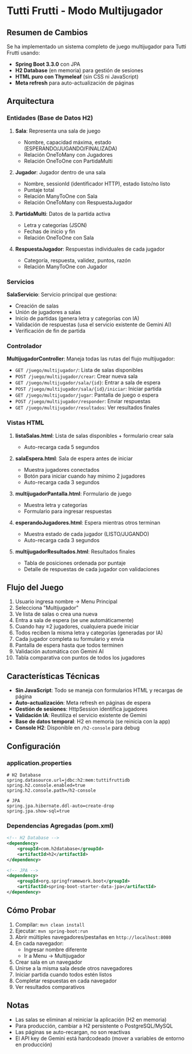 # Tutti Frutti - Modo Multijugador

## Resumen de Cambios

Se ha implementado un sistema completo de juego multijugador para Tutti Frutti usando:

- **Spring Boot 3.3.0** con JPA
- **H2 Database** (en memoria) para gestión de sesiones
- **HTML puro con Thymeleaf** (sin CSS ni JavaScript)
- **Meta refresh** para auto-actualización de páginas

## Arquitectura

### Entidades (Base de Datos H2)

1. **Sala**: Representa una sala de juego
   - Nombre, capacidad máxima, estado (ESPERANDO/JUGANDO/FINALIZADA)
   - Relación OneToMany con Jugadores
   - Relación OneToOne con PartidaMulti

2. **Jugador**: Jugador dentro de una sala
   - Nombre, sessionId (identificador HTTP), estado listo/no listo
   - Puntaje total
   - Relación ManyToOne con Sala
   - Relación OneToMany con RespuestaJugador

3. **PartidaMulti**: Datos de la partida activa
   - Letra y categorías (JSON)
   - Fechas de inicio y fin
   - Relación OneToOne con Sala

4. **RespuestaJugador**: Respuestas individuales de cada jugador
   - Categoría, respuesta, validez, puntos, razón
   - Relación ManyToOne con Jugador

### Servicios

**SalaServicio**: Servicio principal que gestiona:
- Creación de salas
- Unión de jugadores a salas
- Inicio de partidas (genera letra y categorías con IA)
- Validación de respuestas (usa el servicio existente de Gemini AI)
- Verificación de fin de partida

### Controlador

**MultijugadorController**: Maneja todas las rutas del flujo multijugador:
- `GET /juego/multijugador/`: Lista de salas disponibles
- `POST /juego/multijugador/crear`: Crear nueva sala
- `GET /juego/multijugador/sala/{id}`: Entrar a sala de espera
- `POST /juego/multijugador/sala/{id}/iniciar`: Iniciar partida
- `GET /juego/multijugador/jugar`: Pantalla de juego o espera
- `POST /juego/multijugador/responder`: Enviar respuestas
- `GET /juego/multijugador/resultados`: Ver resultados finales

### Vistas HTML

1. **listaSalas.html**: Lista de salas disponibles + formulario crear sala
   - Auto-recarga cada 5 segundos

2. **salaEspera.html**: Sala de espera antes de iniciar
   - Muestra jugadores conectados
   - Botón para iniciar cuando hay mínimo 2 jugadores
   - Auto-recarga cada 3 segundos

3. **multijugadorPantalla.html**: Formulario de juego
   - Muestra letra y categorías
   - Formulario para ingresar respuestas

4. **esperandoJugadores.html**: Espera mientras otros terminan
   - Muestra estado de cada jugador (LISTO/JUGANDO)
   - Auto-recarga cada 3 segundos

5. **multijugadorResultados.html**: Resultados finales
   - Tabla de posiciones ordenada por puntaje
   - Detalle de respuestas de cada jugador con validaciones

## Flujo del Juego

1. Usuario ingresa nombre → Menu Principal
2. Selecciona "Multijugador"
3. Ve lista de salas o crea una nueva
4. Entra a sala de espera (se une automáticamente)
5. Cuando hay ≥2 jugadores, cualquiera puede iniciar
6. Todos reciben la misma letra y categorías (generadas por IA)
7. Cada jugador completa su formulario y envía
8. Pantalla de espera hasta que todos terminen
9. Validación automática con Gemini AI
10. Tabla comparativa con puntos de todos los jugadores

## Características Técnicas

- **Sin JavaScript**: Todo se maneja con formularios HTML y recargas de página
- **Auto-actualización**: Meta refresh en páginas de espera
- **Gestión de sesiones**: HttpSession identifica jugadores
- **Validación IA**: Reutiliza el servicio existente de Gemini
- **Base de datos temporal**: H2 en memoria (se reinicia con la app)
- **Console H2**: Disponible en `/h2-console` para debug

## Configuración

### application.properties
```properties
# H2 Database
spring.datasource.url=jdbc:h2:mem:tuttifruttidb
spring.h2.console.enabled=true
spring.h2.console.path=/h2-console

# JPA
spring.jpa.hibernate.ddl-auto=create-drop
spring.jpa.show-sql=true
```

### Dependencias Agregadas (pom.xml)
```xml
<!-- H2 Database -->
<dependency>
    <groupId>com.h2database</groupId>
    <artifactId>h2</artifactId>
</dependency>

<!-- JPA -->
<dependency>
    <groupId>org.springframework.boot</groupId>
    <artifactId>spring-boot-starter-data-jpa</artifactId>
</dependency>
```

## Cómo Probar

1. Compilar: `mvn clean install`
2. Ejecutar: `mvn spring-boot:run`
3. Abrir múltiples navegadores/pestañas en `http://localhost:8080`
4. En cada navegador:
   - Ingresar nombre diferente
   - Ir a Menu → Multijugador
5. Crear sala en un navegador
6. Unirse a la misma sala desde otros navegadores
7. Iniciar partida cuando todos estén listos
8. Completar respuestas en cada navegador
9. Ver resultados comparativos

## Notas

- Las salas se eliminan al reiniciar la aplicación (H2 en memoria)
- Para producción, cambiar a H2 persistente o PostgreSQL/MySQL
- Las páginas se auto-recargan, no son reactivas
- El API key de Gemini está hardcodeado (mover a variables de entorno en producción)
